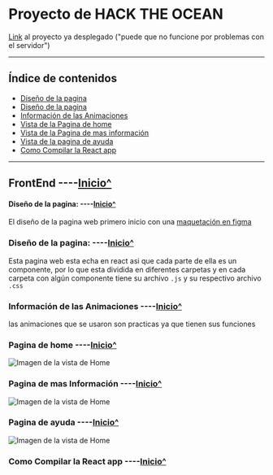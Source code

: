 
 <a name="inicio">

# Proyecto de HACK THE OCEAN

[Link](http://20.25.69.138:3000) al proyecto ya desplegado \("puede que no funcione por problemas con el servidor")
___

## Índice de contenidos
* [Diseño de la pagina](#p1)
* [Diseño de la pagina](#p2)
* [Información de las Animaciones](#p7)
* [ Vista de la Pagina de home](#p3)
* [Vista de la Pagina de mas información](#p4)
* [Vista de la pagina de ayuda](#p5)
* [Como Compilar la React app](#p6)

___

 ## FrontEnd  ----[Inicio^](inicio)

 <a name="p1">

 #### Diseño de la pagina: ----[Inicio^](inicio)
 El diseño de la pagina web primero inicio con una [maquetación en figma](https://www.figma.com/file/QCMdeMuRiVy8juv74V11ov/Untitled?node-id=80%3A73)

 <a name="p2">

 ### Diseño de la pagina: ----[Inicio^](inicio)
 Esta pagina web esta echa en react asi que cada parte de ella es un componente, por lo que esta dividida en diferentes carpetas y en cada carpeta con algún componente tiene su archivo `.js` y su respectivo archivo `.css`
 
 <a name="p7">

 ### Información de las Animaciones ----[Inicio^](inicio)

 las animaciones que se usaron son practicas ya que tienen sus funciones

 <a name="p3">

 ### Pagina de home ----[Inicio^](inicio)

![Imagen de la vista de Home](https://github.com/JVespid/hakaton/blob/master/img/home.png)

 <a name="p4">

 ### Pagina de mas Información  ----[Inicio^](inicio)

![Imagen de la vista de Home](https://github.com/JVespid/hakaton/blob/master/img/info.png)
 
 <a name="p5">

 ### Pagina de ayuda ----[Inicio^](inicio)

![Imagen de la vista de Home](https://github.com/JVespid/hakaton/blob/master/img/ayuda.png)

 <a name="p6">

 ### Como Compilar la React app ----[Inicio^](inicio)
